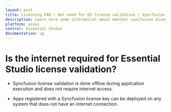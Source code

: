 ```yaml
---
layout: post
title: Licensing FAQ – Net need for ES license validation | Syncfusion
description: Learn here some information about whether syncfusion Essential Studio license validation needs internet conncetion.
platform: winui
control: Essential Studio
documentation: ug
---
```


# Is the internet required for Essential Studio license validation?

* Syncfusion license validation is done offline during application execution and does not require internet access. 

* Apps registered with a Syncfusion license key can be deployed on any system that does not have an internet connection.